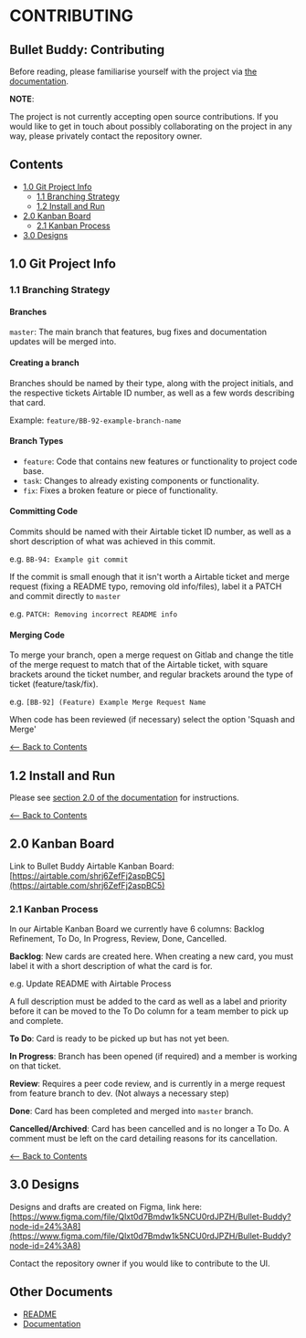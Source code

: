 # CONTRIBUTING

## Bullet Buddy: Contributing

Before reading, please familiarise yourself with the project via [the documentation](documentation.md).

**NOTE**:

The project is not currently accepting open source contributions. If you would like to get in touch about possibly collaborating on the project in any way, please privately contact the repository owner.

## Contents

* [1.0 Git Project Info](contributing.md#10-git-project-info)
  * [1.1 Branching Strategy](contributing.md#11-branching-strategy)
  * [1.2 Install and Run](contributing.md#12-install-and-run)
* [2.0 Kanban Board](contributing.md#20-kanban-board)
  * [2.1 Kanban Process](contributing.md#21-kanban-process)
* [3.0 Designs](contributing.md#30-designs)

## 1.0 Git Project Info

### 1.1 Branching Strategy

#### Branches

`master`: The main branch that features, bug fixes and documentation updates will be merged into.

#### Creating a branch

Branches should be named by their type, along with the project initials, and the respective tickets Airtable ID number, as well as a few words describing that card.

Example: `feature/BB-92-example-branch-name`

#### Branch Types

* `feature`: Code that contains new features or functionality to project code base.
* `task`: Changes to already existing components or functionality.
* `fix`: Fixes a broken feature or piece of functionality.

#### Committing Code

Commits should be named with their Airtable ticket ID number, as well as a short description of what was achieved in this commit.

e.g. `BB-94: Example git commit`

If the commit is small enough that it isn't worth a Airtable ticket and merge request \(fixing a README typo, removing old info/files\), label it a PATCH and commit directly to `master`

e.g. `PATCH: Removing incorrect README info`

#### Merging Code

To merge your branch, open a merge request on Gitlab and change the title of the merge request to match that of the Airtable ticket, with square brackets around the ticket number, and regular brackets around the type of ticket \(feature/task/fix\).

e.g. `[BB-92] (Feature) Example Merge Request Name`

When code has been reviewed \(if necessary\) select the option 'Squash and Merge'

[&lt;-- Back to Contents](contributing.md#contents)

## 1.2 Install and Run

Please see [section 2.0 of the documentation](documentation.md#20-install-and-run) for instructions.

[&lt;-- Back to Contents](contributing.md#contents)

## 2.0 Kanban Board

Link to Bullet Buddy Airtable Kanban Board: [https://airtable.com/shrj6ZefFj2aspBC5](https://airtable.com/shrj6ZefFj2aspBC5)

### 2.1 Kanban Process

In our Airtable Kanban Board we currently have 6 columns: Backlog Refinement, To Do, In Progress, Review, Done, Cancelled.

**Backlog**: New cards are created here. When creating a new card, you must label it with a short description of what the card is for.

e.g. Update README with Airtable Process

A full description must be added to the card as well as a label and priority before it can be moved to the To Do column for a team member to pick up and complete.

**To Do**: Card is ready to be picked up but has not yet been.

**In Progress**: Branch has been opened \(if required\) and a member is working on that ticket.

**Review**: Requires a peer code review, and is currently in a merge request from feature branch to dev. \(Not always a necessary step\)

**Done**: Card has been completed and merged into `master` branch.

**Cancelled/Archived**: Card has been cancelled and is no longer a To Do. A comment must be left on the card detailing reasons for its cancellation.

[&lt;-- Back to Contents](contributing.md#contents)

## 3.0 Designs

Designs and drafts are created on Figma, link here: [https://www.figma.com/file/Qlxt0d7Bmdw1k5NCU0rdJPZH/Bullet-Buddy?node-id=24%3A8](https://www.figma.com/file/Qlxt0d7Bmdw1k5NCU0rdJPZH/Bullet-Buddy?node-id=24%3A8)

Contact the repository owner if you would like to contribute to the UI.

## Other Documents

* [README](./)
* [Documentation](documentation.md)

